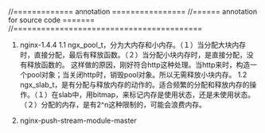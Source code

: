 //============= annotation ================
//====== annotation for source code =======
//=========================================

1. nginx-1.4.4
 1.1 ngx_pool_t，分为大内存和小内存。（１）当分配大块内存时，直接分配，最后有释放函数。（２）当分配小块内存时，是直接分配，没有释放函数的。 这样做的原因，刚好符合http这种处理。当http来时，构造一个pool对象；当关闭http时，销毁pool对象。所以无需释放小块内存。
 1.2 ngx_slab_t，是有分配与释放内存的动作的。适合频繁的分配和释放内存的操作。（１）在slab中，用bitmap，来标记内存是使用状态，还是未使用状态。（２）分配的内存，是有2^n这种限制的，可能会浪费内存。

2. nginx-push-stream-module-master


